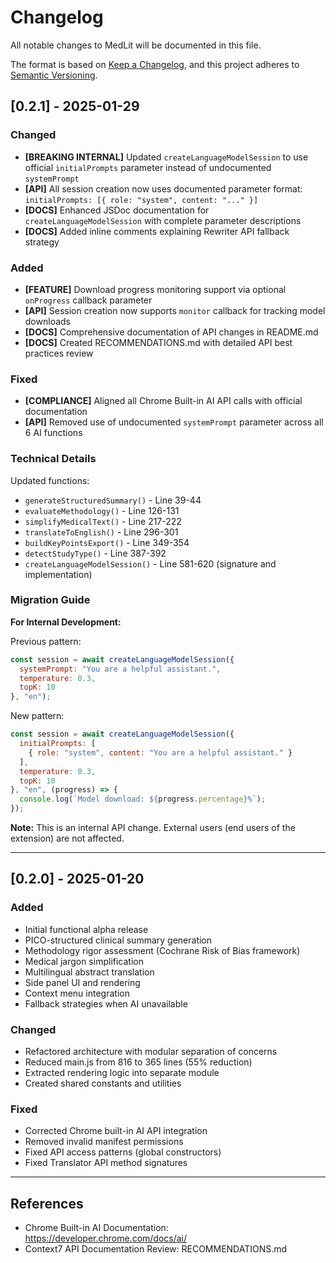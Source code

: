 # Changelog

All notable changes to MedLit will be documented in this file.

The format is based on [Keep a Changelog](https://keepachangelog.com/en/1.0.0/),
and this project adheres to [Semantic Versioning](https://semver.org/spec/v2.0.0.html).

## [0.2.1] - 2025-01-29

### Changed
- **[BREAKING INTERNAL]** Updated `createLanguageModelSession` to use official `initialPrompts` parameter instead of undocumented `systemPrompt`
- **[API]** All session creation now uses documented parameter format: `initialPrompts: [{ role: "system", content: "..." }]`
- **[DOCS]** Enhanced JSDoc documentation for `createLanguageModelSession` with complete parameter descriptions
- **[DOCS]** Added inline comments explaining Rewriter API fallback strategy

### Added
- **[FEATURE]** Download progress monitoring support via optional `onProgress` callback parameter
- **[API]** Session creation now supports `monitor` callback for tracking model downloads
- **[DOCS]** Comprehensive documentation of API changes in README.md
- **[DOCS]** Created RECOMMENDATIONS.md with detailed API best practices review

### Fixed
- **[COMPLIANCE]** Aligned all Chrome Built-in AI API calls with official documentation
- **[API]** Removed use of undocumented `systemPrompt` parameter across all 6 AI functions

### Technical Details
Updated functions:
- `generateStructuredSummary()` - Line 39-44
- `evaluateMethodology()` - Line 126-131
- `simplifyMedicalText()` - Line 217-222
- `translateToEnglish()` - Line 296-301
- `buildKeyPointsExport()` - Line 349-354
- `detectStudyType()` - Line 387-392
- `createLanguageModelSession()` - Line 581-620 (signature and implementation)

### Migration Guide
**For Internal Development:**

Previous pattern:
```javascript
const session = await createLanguageModelSession({
  systemPrompt: "You are a helpful assistant.",
  temperature: 0.3,
  topK: 10
}, "en");
```

New pattern:
```javascript
const session = await createLanguageModelSession({
  initialPrompts: [
    { role: "system", content: "You are a helpful assistant." }
  ],
  temperature: 0.3,
  topK: 10
}, "en", (progress) => {
  console.log(`Model download: ${progress.percentage}%`);
});
```

**Note:** This is an internal API change. External users (end users of the extension) are not affected.

---

## [0.2.0] - 2025-01-20

### Added
- Initial functional alpha release
- PICO-structured clinical summary generation
- Methodology rigor assessment (Cochrane Risk of Bias framework)
- Medical jargon simplification
- Multilingual abstract translation
- Side panel UI and rendering
- Context menu integration
- Fallback strategies when AI unavailable

### Changed
- Refactored architecture with modular separation of concerns
- Reduced main.js from 816 to 365 lines (55% reduction)
- Extracted rendering logic into separate module
- Created shared constants and utilities

### Fixed
- Corrected Chrome built-in AI API integration
- Removed invalid manifest permissions
- Fixed API access patterns (global constructors)
- Fixed Translator API method signatures

---

## References
- Chrome Built-in AI Documentation: https://developer.chrome.com/docs/ai/
- Context7 API Documentation Review: RECOMMENDATIONS.md
